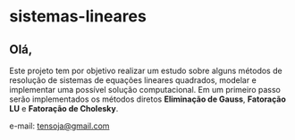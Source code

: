 <h1>sistemas-lineares</h1>

<h2>Olá,</h2>

Este projeto tem por objetivo realizar um estudo sobre alguns métodos de resolução de sistemas de equações lineares quadrados, modelar e implementar uma possível solução computacional. Em um primeiro passo serão implementados os métodos diretos <strong>Eliminação de Gauss</strong>, <strong>Fatoração LU</strong> e <strong>Fatoração de Cholesky</strong>.

e-mail: tensoja@gmail.com